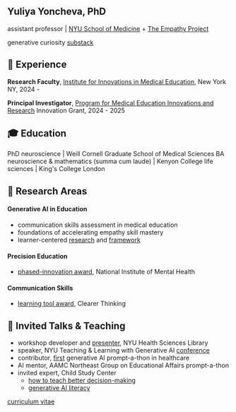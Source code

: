  
Yuliya Yoncheva, PhD
---------
assistant professor | [NYU School of Medicine](https://med.nyu.edu/faculty/yuliya-n-yoncheva) + [The Empathy Project](https://www.empathyproject.com/denise)

generative curiosity [substack](https://yuliyayoncheva.substack.com/p/explain-like-im-a-cat-e0f22abb0edf) 




🧭 Experience
---------

**Research Faculty**, [Institute for Innovations in Medical Education](https://med.nyu.edu/departments-institutes/innovations-medical-education/), New York NY, 2024 -  

**Principal Investigator**, [Program for Medical Education Innovations and Research](https://med.nyu.edu/departments-institutes/medicine/divisions/general-internal-medicine-clinical-innovation/program-medical-education-innovations-research/innovation-grants) Innovation Grant, 2024 - 2025


🎓 Education
---------

PhD neuroscience | Weill Cornell Graduate School of Medical Sciences
BA neuroscience & mathematics (summa cum laude) | Kenyon College
life sciences | King's College London

🤖 Research Areas 
---------
#### Generative AI in Education 
- communication skills assessment in medical education
- foundations of accelerating empathy skill mastery 
- learner-centered [research](https://osf.io/sab47?view_only=16881cfb3dc1455f875bb3ab53314344) and [framework](https://osf.io/a9eh2) 

#### Precision Education
- [phased-innovation award,](https://osf.io/rsx36/?view_only=16881cfb3dc1455f875bb3ab53314344) National Institute of Mental Health

#### Communication Skills 
- [learning tool award,](https://programs.clearerthinking.org/effective_trust_repair.html) Clearer Thinking

🌱 Invited Talks & Teaching
--------

- workshop developer and [presenter](https://linktr.ee/AI.B.C), NYU Health Sciences Library
- speaker, NYU Teaching & Learning with Generative AI [conference](https://wp.nyu.edu/2023aiconference/schedule/)
- contributor, [first](https://doi.org/10.1371/journal.pdig.0000394) generative AI prompt-a-thon in healthcare
- AI mentor, AAMC Northeast Group on Educational Affairs prompt-a-thon
- invited expert, Child Study Center
	- [how to teach better decision-making](https://osf.io/j39nr)
	- [generative AI literacy](https://osf.io/qmjwf)

[curriculum vitae](https://docs.google.com/document/d/e/2PACX-1vR3RcpUGNQ-rcWsGTShTm3G4k24vE5bOUzNGAHdiiO_f7d3ww4u9mJFjDvT1CLrHNcTtrgTN_W0028U/pub)


<!--
**yuliyayoncheva/yuliyayoncheva** is a ✨ _special_ ✨ repository because its `README.md` (this file) appears on your GitHub profile.

Here are some ideas to get you started:

- 🔭 I’m currently working on ...
- 🌱 I’m currently learning ...
- 👯 I’m looking to collaborate on ...
- 🤔 I’m looking for help with ...
- 💬 Ask me about ...
- 📫 How to reach me: ...
- 😄 Pronouns: ...
- ⚡ Fun fact: ...
💜 Going to SXSW EDU 2025?
---------
 [Vote here](https://panelpicker.sxsw.com/vote/149620) to bring my Curiosity Engaged session to SXSW EDU #PanelPicker 

[biosketch: contributions to science](https://docs.google.com/document/d/e/2PACX-1vRJ0lEUf_TSBqkA4jTcXpoMKsa5XQzKaqASRqGBFHYO07jOWooa68JgidRiQEjFx7gQW7Au8lRNB5sn/pub)
 
-->
